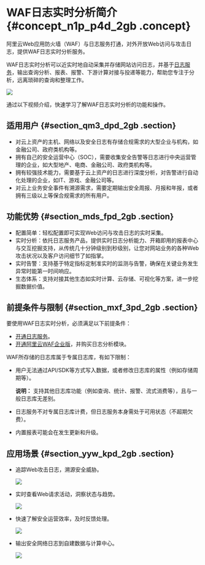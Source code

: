 # WAF日志实时分析简介 {#concept_n1p_p4d_2gb .concept}

阿里云Web应用防火墙（WAF）与日志服务打通，对外开放Web访问与攻击日志，提供WAF日志实时分析服务。

WAF日志实时分析可以近实时地自动采集并存储网站访问日志，并基于[日志服务](https://www.aliyun.com/product/sls)，输出查询分析、报表、报警、下游计算对接与投递等能力，帮助您专注于分析，远离琐碎的查询和整理工作。

![](http://static-aliyun-doc.oss-cn-hangzhou.aliyuncs.com/assets/img/80673/154744546734873_zh-CN.png)

通过以下视频介绍，快速学习了解WAF日志实时分析的功能和操作。

## 适用用户 {#section_qm3_dpd_2gb .section}

-   对云上资产的主机、网络以及安全日志有存储合规需求的大型企业与机构，如金融公司、政府类机构等。
-   拥有自己的安全运营中心（SOC），需要收集安全告警等日志进行中央运营管理的企业，如大型地产、电商、金融公司、政府类机构等。
-   拥有较强技术能力，需要基于云上资产的日志进行深度分析，对告警进行自动化处理的企业，如IT、游戏、金融公司等。
-   对云上业务安全事件有溯源需求，需要定期输出安全周报、月报和年报，或者拥有三级以上等保合规需求的所有用户。

## 功能优势 {#section_mds_fpd_2gb .section}

-   配置简单：轻松配置即可实现Web访问与攻击日志的实时采集。
-   实时分析：依托日志服务产品，提供实时日志分析能力、开箱即用的报表中心与交互挖掘支持，从传统几十分钟级别到秒级别，让您对网站业务的各种Web攻击状况以及客户访问细节了如指掌。
-   实时告警：支持基于特定指标定制准实时的监测与告警，确保在关键业务发生异常时能第一时间响应。
-   生态体系：支持对接其他生态如实时计算、云存储、可视化等方案，进一步挖掘数据价值。

## 前提条件与限制 {#section_mxf_3pd_2gb .section}

要使用WAF日志实时分析，必须满足以下前提条件：

-   [开通日志服务](../../../../../cn.zh-CN/快速入门/五分钟快速入门.md#)。
-   [开通阿里云WAF企业版](../../../../../cn.zh-CN/产品定价/开通WAF/购买Web应用防火墙.md#)，并购买日志分析模块。

WAF所存储的日志库属于专属日志库，有如下限制：

-   用户无法通过API/SDK等方式写入数据，或者修改日志库的属性（例如存储周期等）。

    **说明：** 支持其他日志库功能（例如查询、统计、报警、流式消费等），且与一般日志库无差别。

-   日志服务不对专属日志库计费，但日志服务本身需处于可用状态（不超期欠费）。
-   内置报表可能会在发生更新和升级。

## 应用场景 {#section_yyw_kpd_2gb .section}

-   追踪Web攻击日志，溯源安全威胁。

    ![](http://static-aliyun-doc.oss-cn-hangzhou.aliyuncs.com/assets/img/80673/154744546834874_zh-CN.png)

-   实时查看Web请求活动，洞察状态与趋势。

    ![](http://static-aliyun-doc.oss-cn-hangzhou.aliyuncs.com/assets/img/80673/154744546834875_zh-CN.png)

-   快速了解安全运营效率，及时反馈处理。

    ![](http://static-aliyun-doc.oss-cn-hangzhou.aliyuncs.com/assets/img/80673/154744546834876_zh-CN.png)

-   输出安全网络日志到自建数据与计算中心。

    ![](http://static-aliyun-doc.oss-cn-hangzhou.aliyuncs.com/assets/img/80673/154744546834877_zh-CN.png)


